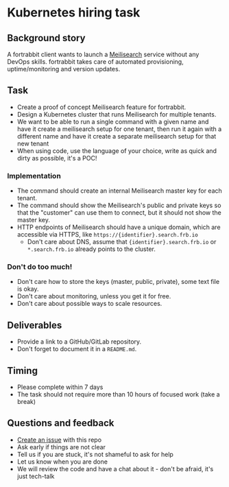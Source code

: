 # Kubernetes hiring task

## Background story

A fortrabbit client wants to launch a [Meilisearch](https://www.meilisearch.com/) service without any DevOps skills. fortrabbit takes care of automated provisioning, uptime/monitoring and version updates.


## Task

- Create a proof of concept Meilisearch feature for fortrabbit.
- Design a Kubernetes cluster that runs Meilisearch for multiple tenants.
- We want to be able to run a single command with a given name and have it create a meilisearch setup for one tenant, then run it again with a different name and have it create a separate meilisearch setup for that new tenant
- When using code, use the language of your choice, write as quick and dirty as possible, it's a POC!

### Implementation

- The command should create an internal Meilisearch master key for each tenant.
- The command should show the Meilisearch's public and private keys so that the "customer" can use them to connect, but it should not show the master key.
- HTTP endpoints of Meilisearch should have a unique domain, which are accessible via HTTPS, like `https://{identifier}.search.frb.io`
    - Don't care about DNS, assume that `{identifier}.search.frb.io` or `*.search.frb.io` already points to the cluster.

### Don't do too much!

- Don't care how to store the keys (master, public, private), some text file is okay.
- Don't care about monitoring, unless you get it for free.
- Don't care about possible ways to scale resources.


## Deliverables

- Provide a link to a GitHub/GitLab repository.
- Don't forget to document it in a `README.md`.


## Timing

- Please complete within 7 days
- The task should not require more than 10 hours of focused work (take a break)


## Questions and feedback

- [Create an issue](https://github.com/fortrabbit/interview-task-k8s/issues) with this repo
- Ask early if things are not clear
- Tell us if you are stuck, it's not shameful to ask for help
- Let us know when you are done
- We will review the code and have a chat about it - don't be afraid, it's just tech-talk


